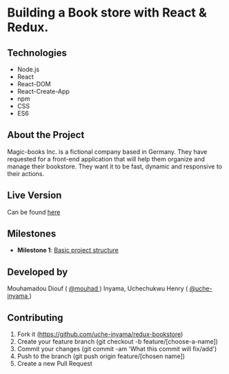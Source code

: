 # Building a Book store with React & Redux.

## Technologies

- Node.js
- React
- React-DOM
- React-Create-App
- npm
- CSS
- ES6

## About the Project

Magic-books Inc. is a fictional company based in Germany. They have requested for a front-end application that will help them organize and manage their bookstore. They want it to be fast, dynamic and responsive to their actions.

## Live Version

Can be found [here](https://redux-bookstore101.herokuapp.com/)

## Milestones

- **Milestone 1**: [Basic project structure](https://github.com/uche-inyama/redux-bookstore/tree/feature/milestone-one)

## Developed by

Mouhamadou Diouf ( <a href="https://github.com/MouhaDiouf"> @mouhad </a>)
Inyama, Uchechukwu Henry ( <a href="https://github.com/uche-inyama/"> @uche-inyama </a>)

## Contributing

1. Fork it (https://github.com/uche-inyama/redux-bookstore)
2. Create your feature branch (git checkout -b feature/[choose-a-name])
3. Commit your changes (git commit -am 'What this commit will fix/add')
4. Push to the branch (git push origin feature/[chosen name])
5. Create a new Pull Request
